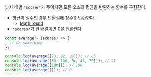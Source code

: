 숫자 배열 `*scores*`가 주어지면 모든 요소의 평균을 반환하는 함수를 구현한다.

- 평균이 실수인 경우 반올림해 정수를 반환한다.
  - [Math.round](https://developer.mozilla.org/ko/docs/Web/JavaScript/Reference/Global_Objects/Math/round)
- `*scores*`가 빈 배열이면 0을 반환한다.

```jsx
const average = (scores) => {
  // do something
};

console.log(average([73, 82, 99])); // 85
console.log(average([50, 100, 90, 45, 70])); // 71
console.log(average([100])); // 100
console.log(average([])); // 0
```
